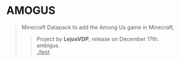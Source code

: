 # AMOGUS

> Minecraft Datapack to add the Among Us game in Minecraft,
>> Project by **LejusVDP**, release on December 17th.  
 > ambigus.  
 > <ins>./test</ins>
